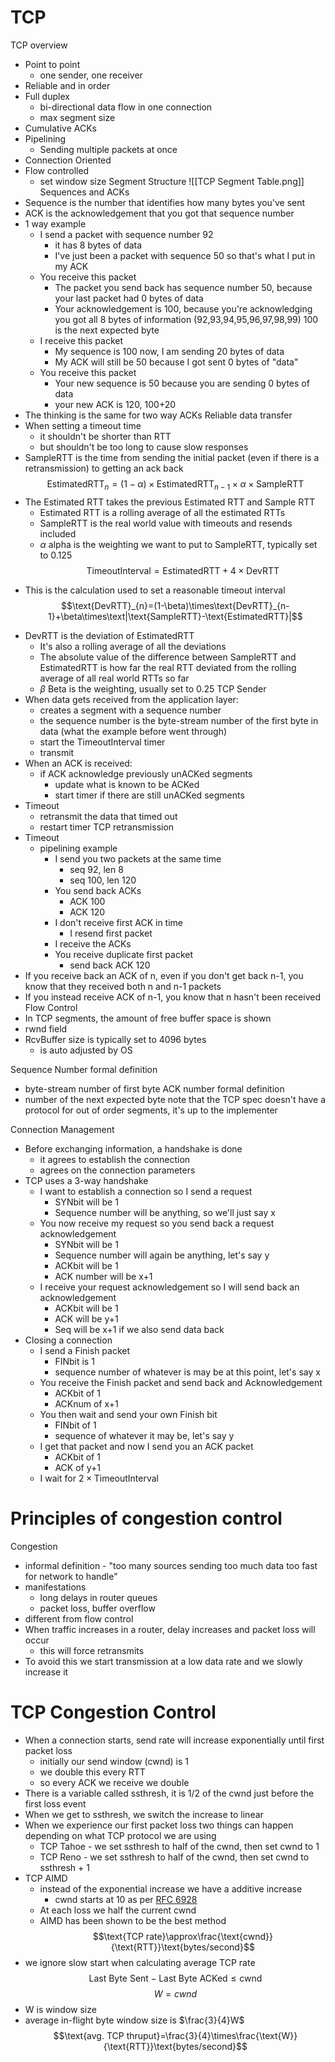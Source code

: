 # TCP
TCP overview
- Point to point
	- one sender, one receiver
- Reliable and in order
- Full duplex
	- bi-directional data flow in one connection
	- max segment size
- Cumulative ACKs
- Pipelining
	- Sending multiple packets at once
- Connection Oriented
- Flow controlled
	- set window size
Segment Structure
![[TCP Segment Table.png]]
Sequences and ACKs
- Sequence is the number that identifies how many bytes you've sent
- ACK is the acknowledgement that you got that sequence number
- 1 way example
	- I send a packet with sequence number 92
		- it has 8 bytes of data
		- I've just been a packet with sequence 50 so that's what I put in my ACK
	- You receive this packet
		- The packet you send back has sequence number 50, because your last packet had 0 bytes of data
		- Your acknowledgement is 100, because you're acknowledging you got all 8 bytes of information (92,93,94,95,96,97,98,99) 100 is the next expected byte
	- I receive this packet
		- My sequence is 100 now, I am sending 20 bytes of data
		- My ACK will still be 50 because I got sent 0 bytes of "data"
	- You receive this packet
		- Your new sequence is 50 because you are sending 0 bytes of data
		- your new ACK is 120, 100+20
- The thinking is the same for two way ACKs
Reliable data transfer
- When setting a timeout time
	- it shouldn't be shorter than RTT
	- but shouldn't be too long to cause slow responses
- SampleRTT is the time from sending the initial packet (even if there is a retransmission) to getting an ack back
$$\text{EstimatedRTT}_{n} = (1-\alpha)\times\text{EstimatedRTT}_{n-1}\times\alpha\times\text{SampleRTT}$$
-  The Estimated RTT takes the previous Estimated RTT and Sample RTT
	- Estimated RTT is a rolling average of all the estimated RTTs
	- SampleRTT is the real world value with timeouts and resends included
	- $\alpha$ alpha is the weighting we want to put to SampleRTT, typically set to 0.125
$$\text{TimeoutInterval}=\text{EstimatedRTT}+4\times\text{DevRTT}$$
+ This is the calculation used to set a reasonable timeout interval
$$\text{DevRTT}_{n}=(1-\beta)\times\text{DevRTT}_{n-1}+\beta\times\text|\text{SampleRTT}-\text{EstimatedRTT}|$$
- DevRTT is the deviation of EstimatedRTT
	- It's also a rolling average of all the deviations
	- The absolute value of the difference between SampleRTT and EstimatedRTT is how far the real RTT deviated from the rolling average of all real world RTTs so far
	- $\beta$ Beta is the weighting, usually set to 0.25
TCP Sender
- When data gets received from the application layer:
	- creates a segment with a sequence number
	- the sequence number is the byte-stream number of the first byte in data (what the example before went through)
	- start the TimeoutInterval timer
	- transmit
- When an ACK is received:
	- if ACK acknowledge previously unACKed segments
		- update what is known to be ACKed
		- start timer if there are still unACKed segments
- Timeout
	- retransmit the data that timed out
	- restart timer
TCP retransmission
- Timeout
	- pipelining example
		- I send you two packets at the same time
			- seq 92, len 8
			- seq 100, len 120
		- You send back ACKs
			- ACK 100
			- ACK 120
		- I don't receive first ACK in time
			- I resend first packet
		- I receive the ACKs
		- You receive duplicate first packet
			- send back ACK 120
- If you receive back an ACK of n, even if you don't get back n-1, you know that they received both n and n-1 packets
- If you instead receive ACK of n-1, you know that n hasn't been received
Flow Control
- In TCP segments, the amount of free buffer space is shown
- rwnd field
- RcvBuffer size is typically set to 4096 bytes
	- is auto adjusted by OS

Sequence Number formal definition
- byte-stream number of first byte
ACK number formal definition
- number of the next expected byte
note that the TCP spec doesn't have a protocol for out of order segments, it's up to the implementer

Connection Management
- Before exchanging information, a handshake is done
	- it agrees to establish the connection
	- agrees on the connection parameters
- TCP uses a 3-way handshake
	- I want to establish a connection so I send a request
		- SYNbit will be 1
		- Sequence number will be anything, so we'll just say x
	- You now receive my request so you send back a request acknowledgement
		- SYNbit will be 1
		- Sequence number will again be anything, let's say y
		- ACKbit will be 1
		- ACK number will be x+1
	- I receive your request acknowledgement so I will send back an acknowledgement
		- ACKbit will be 1
		- ACK will be y+1
		- Seq will be x+1 if we also send data back
- Closing a connection
	- I send a Finish packet
		- FINbit is 1
		- sequence number of whatever is may be at this point, let's say x
	- You receive the Finish packet and send back and Acknowledgement
		- ACKbit of 1
		- ACKnum of x+1
	- You then wait and send your own Finish bit
		- FINbit of 1
		- sequence of whatever it may be, let's say y
	- I get that packet and now I send you an ACK packet
		- ACKbit of 1
		- ACK of y+1
	- I wait for $2\times\text{TimeoutInterval}$
# Principles of congestion control
Congestion
- informal definition - "too many sources sending too much data too fast for network to handle"
- manifestations
	- long delays in router queues
	- packet loss, buffer overflow
- different from flow control
- When traffic increases in a router, delay increases and packet loss will occur
	- this will force retransmits
- To avoid this we start transmission at a low data rate and we slowly increase it

# TCP Congestion Control
- When a connection starts, send rate will increase exponentially until first packet loss
	- initially our send window (cwnd) is 1
	- we double this every RTT
	- so every ACK we receive we double
- There is a variable called ssthresh, it is 1/2 of the cwnd just before the first loss event
- When we get to ssthresh, we switch the increase to linear
- When we experience our first packet loss two things can happen depending on what TCP protocol we are using
	- TCP Tahoe - we set ssthresh to half of the cwnd, then set cwnd to 1
	- TCP Reno - we set ssthresh to half of the cwnd, then set cwnd to ssthresh + 1
- TCP AIMD
	- instead of the exponential increase we have a additive increase
		- cwnd starts at 10 as per [RFC 6928](https://datatracker.ietf.org/doc/html/rfc6928)
	- At each loss we half the current cwnd
	- AIMD has been shown to be the best method
$$\text{TCP rate}\approx\frac{\text{cwnd}}{\text{RTT}}\text{bytes/second}$$
- we ignore slow start when calculating average TCP rate
$$\text{Last Byte Sent}-\text{Last Byte ACKed}\le\text{cwnd}$$
$$W=cwnd$$
- W is window size
- average in-flight byte window size is $\frac{3}{4}W$
$$\text{avg. TCP thruput}=\frac{3}{4}\times\frac{\text{W}}{\text{RTT}}\text{bytes/second}$$
